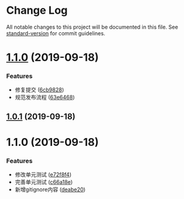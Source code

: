 # Change Log

All notable changes to this project will be documented in this file. See [standard-version](https://github.com/conventional-changelog/standard-version) for commit guidelines.

<a name="1.1.0"></a>
# [1.1.0](https://github.com/HuaRongSAO/iconfont-tools/compare/v1.0.1...v1.1.0) (2019-09-18)


### Features

* 修复提交 ([6cb9828](https://github.com/HuaRongSAO/iconfont-tools/commit/6cb9828))
* 规范发布流程 ([63e6468](https://github.com/HuaRongSAO/iconfont-tools/commit/63e6468))



<a name="1.0.1"></a>
## [1.0.1](https://github.com/HuaRongSAO/iconfont-tools/compare/v1.1.0...v1.0.1) (2019-09-18)



<a name="1.1.0"></a>
# 1.1.0 (2019-09-18)


### Features

* 修改单元测试 ([e72f8f4](https://github.com/HuaRongSAO/iconfont-tools/commit/e72f8f4))
* 完善单元测试 ([c66a18e](https://github.com/HuaRongSAO/iconfont-tools/commit/c66a18e))
* 新增gitignore内容 ([deabe20](https://github.com/HuaRongSAO/iconfont-tools/commit/deabe20))
